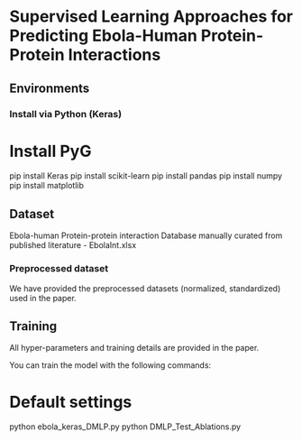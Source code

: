 # Supervised Learning Approaches for Predicting Ebola-Human Protein-Protein Interactions

## Environments

### Install via Python (Keras)

# Install PyG
pip install Keras
pip install scikit-learn
pip install pandas
pip install numpy
pip install matplotlib

## Dataset

Ebola-human Protein-protein interaction Database manually curated from published literature - EbolaInt.xlsx
  
### Preprocessed dataset
We have provided the preprocessed datasets (normalized, standardized) used in the paper.

## Training

All hyper-parameters and training details are provided in the paper.

You can train the model with the following commands:

# Default settings
python ebola_keras_DMLP.py 
python DMLP_Test_Ablations.py
